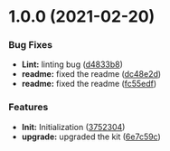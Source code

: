# 1.0.0 (2021-02-20)


### Bug Fixes

* **Lint:** linting bug ([d4833b8](https://github.com/gimyboya/Typescript-Catapult/commit/d4833b845a79ba4a32820aaef68917d3e96b3f0b))
* **readme:** fixed the readme ([dc48e2d](https://github.com/gimyboya/Typescript-Catapult/commit/dc48e2d50ee64ae51d9ee773f635f44900dc5b61))
* **readme:** fixed the readme ([fc55edf](https://github.com/gimyboya/Typescript-Catapult/commit/fc55edf4e48f3212e1a785af67f5855a4fb6ff5e))


### Features

* **Init:** Initialization ([3752304](https://github.com/gimyboya/Typescript-Catapult/commit/3752304c22ed2319ad5793118fd2d4dde445e4ea))
* **upgrade:** upgraded the kit ([6e7c59c](https://github.com/gimyboya/Typescript-Catapult/commit/6e7c59c3e34626d22720bf13fc5e10c795d9c0d9))
